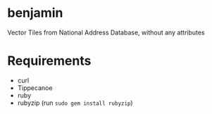 # benjamin
Vector Tiles from National Address Database, without any attributes

# Requirements
- curl
- Tippecanoe
- ruby
- rubyzip (run `sudo gem install rubyzip`)

